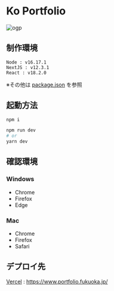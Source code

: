 # Ko Portfolio

![ogp](https://user-images.githubusercontent.com/114800535/210173751-e220ef13-bd81-4228-bedf-46e1f810e47b.png)


## 制作環境

```
Node : v16.17.1
NextJS : v12.3.1
React : v18.2.0
```
※その他は [package.json](https://github.com/Ko-Webcreator/Portfolio/blob/master/package.json) を参照

## 起動方法

```bash
npm i

npm run dev
# or
yarn dev
```

## 確認環境
### Windows
- Chrome
- Firefox
- Edge
### Mac
- Chrome
- Firefox
- Safari

## デプロイ先
[Vercel](https://vercel.com/) : https://www.portfolio.fukuoka.jp/
